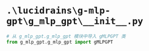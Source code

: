 # `.\lucidrains\g-mlp-gpt\g_mlp_gpt\__init__.py`

```py
# 从 g_mlp_gpt.g_mlp_gpt 模块中导入 gMLPGPT 类
from g_mlp_gpt.g_mlp_gpt import gMLPGPT
```